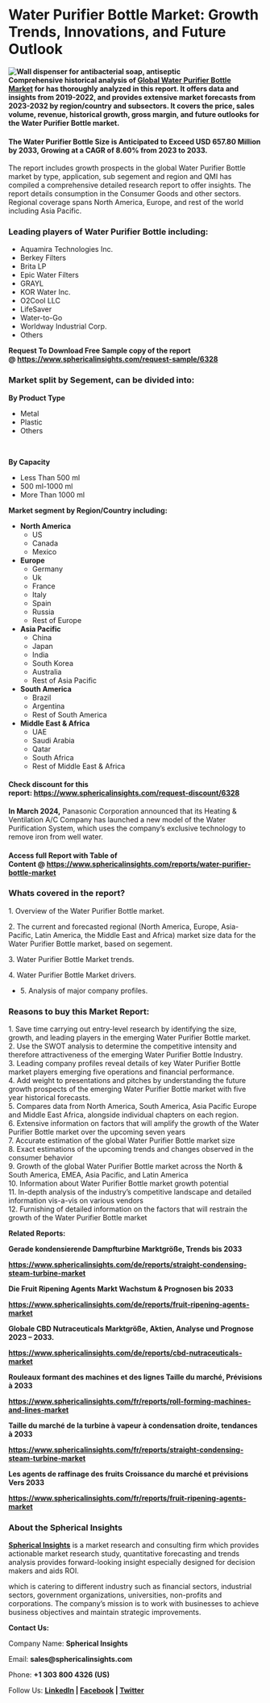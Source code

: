 <h1 class="entry-title">Water Purifier Bottle Market: Growth Trends, Innovations, and Future Outlook</h1>
<p><strong><img src="https://img.freepik.com/free-vector/wall-dispenser-antibacterial-soap-antiseptic_107791-2226.jpg" alt="Wall dispenser for antibacterial soap, antiseptic" /><br />Comprehensive historical analysis of&nbsp;<a href="https://www.sphericalinsights.com/reports/water-purifier-bottle-market" target="_blank" rel="noopener">Global Water Purifier Bottle Market</a>&nbsp;for has thoroughly analyzed in this report. It offers data and insights from 2019-2022, and provides extensive market forecasts from 2023-2032 by region/country and subsectors. It covers the price, sales volume, revenue, historical growth, gross margin, and future outlooks for the Water Purifier Bottle market.</strong></p>
<h4><strong>The Water Purifier Bottle Size is Anticipated to Exceed USD 657.80 Million by 2033, Growing at a CAGR of 8.60% from 2023 to 2033.</strong></h4>
<p>The report includes growth prospects in the global Water Purifier Bottle market by type, application, sub segement and region and QMI has compiled a comprehensive detailed research report to offer insights. The report details consumption in the Consumer Goods and other sectors. Regional coverage spans North America, Europe, and rest of the world including Asia Pacific.</p>
<h3><strong>Leading players of Water Purifier Bottle including:</strong></h3>
<ul>
<li>Aquamira Technologies Inc.</li>
<li>Berkey Filters</li>
<li>Brita LP</li>
<li>Epic Water Filters</li>
<li>GRAYL</li>
<li>KOR Water Inc.</li>
<li>O2Cool LLC</li>
<li>LifeSaver</li>
<li>Water-to-Go</li>
<li>Worldway Industrial Corp.</li>
<li>Others</li>
</ul>
<p><strong>Request To Download Free Sample copy of the report @&nbsp;<a href="https://www.sphericalinsights.com/request-sample/6328" target="_blank" rel="noopener">https://www.sphericalinsights.com/request-sample/6328</a></strong></p>
<h3><strong>Market split by Segement, can be divided into:</strong></h3>
<p><strong>By Product Type</strong></p>
<ul>
<li>Metal</li>
<li>Plastic</li>
<li>Others</li>
</ul>
<p>&nbsp;</p>
<p><strong>By Capacity</strong></p>
<ul>
<li>Less Than 500 ml</li>
<li>500 ml-1000 ml</li>
<li>More Than 1000 ml</li>
</ul>
<p><strong>Market segment by Region/Country including:</strong></p>
<ul>
<li><strong>North America</strong>
<ul>
<li>US</li>
<li>Canada</li>
<li>Mexico</li>
</ul>
</li>
<li><strong>Europe</strong>
<ul>
<li>Germany</li>
<li>Uk</li>
<li>France</li>
<li>Italy</li>
<li>Spain</li>
<li>Russia</li>
<li>Rest of Europe</li>
</ul>
</li>
<li><strong>Asia Pacific</strong>
<ul>
<li>China</li>
<li>Japan</li>
<li>India</li>
<li>South Korea</li>
<li>Australia</li>
<li>Rest of Asia Pacific</li>
</ul>
</li>
<li><strong>South America</strong>
<ul>
<li>Brazil</li>
<li>Argentina</li>
<li>Rest of South America</li>
</ul>
</li>
<li><strong>Middle East &amp; Africa</strong>
<ul>
<li>UAE</li>
<li>Saudi Arabia</li>
<li>Qatar</li>
<li>South Africa</li>
<li>Rest of Middle East &amp; Africa</li>
</ul>
</li>
</ul>
<h4>Check discount for this report:&nbsp;<a href="https://www.sphericalinsights.com/request-discount/6328" target="_blank" rel="noopener">https://www.sphericalinsights.com/request-discount/6328</a></h4>
<p><strong>In March 2024,</strong>&nbsp;Panasonic Corporation announced that its Heating &amp; Ventilation A/C Company has launched a new model of the Water Purification System, which uses the company&rsquo;s exclusive technology to remove iron from well water.</p>
<h4>Access full Report with Table of Content&nbsp;@&nbsp;<a href="https://www.sphericalinsights.com/reports/water-purifier-bottle-market" target="_blank" rel="noopener">https://www.sphericalinsights.com/reports/water-purifier-bottle-market</a></h4>
<h3><strong>Whats covered in the report?</strong></h3>
<p>1. Overview of the Water Purifier Bottle market.</p>
<p>2. The current and forecasted regional (North America, Europe, Asia-Pacific, Latin America, the Middle East and Africa) market size data for the Water Purifier Bottle market, based on segement.</p>
<p>3. Water Purifier Bottle Market trends.</p>
<p>4. Water Purifier Bottle Market drivers.</p>
<ul>
<li>5. Analysis of major company profiles.</li>
</ul>
<h3><strong>Reasons to buy this Market Report:</strong></h3>
<p>1. Save time carrying out entry-level research by identifying the size, growth, and leading players in the emerging Water Purifier Bottle market.<br />2. Use the SWOT analysis to determine the competitive intensity and therefore attractiveness of the emerging Water Purifier Bottle Industry.<br />3. Leading company profiles reveal details of key Water Purifier Bottle market players emerging five operations and financial performance.<br />4. Add weight to presentations and pitches by understanding the future growth prospects of the emerging Water Purifier Bottle market with five year historical forecasts.<br />5. Compares data from North America, South America, Asia Pacific Europe and Middle East Africa, alongside individual chapters on each region.<br />6. Extensive information on factors that will amplify the growth of the Water Purifier Bottle market over the upcoming seven years<br />7. Accurate estimation of the global Water Purifier Bottle market size<br />8. Exact estimations of the upcoming trends and changes observed in the consumer behavior<br />9. Growth of the global Water Purifier Bottle market across the North &amp; South America, EMEA, Asia Pacific, and Latin America<br />10. Information about Water Purifier Bottle market growth potential<br />11. In-depth analysis of the industry&rsquo;s competitive landscape and detailed information vis-a-vis on various vendors<br />12. Furnishing of detailed information on the factors that will restrain the growth of the Water Purifier Bottle market</p>
<p><strong>Related Reports:</strong></p>
<p><strong>Gerade kondensierende Dampfturbine Marktgr&ouml;&szlig;e, Trends bis 2033</strong></p>
<p><strong><a href="https://www.sphericalinsights.com/de/reports/straight-condensing-steam-turbine-market">https://www.sphericalinsights.com/de/reports/straight-condensing-steam-turbine-market</a></strong></p>
<p><strong>Die Fruit Ripening Agents Markt Wachstum &amp; Prognosen bis 2033</strong></p>
<p><strong><a href="https://www.sphericalinsights.com/de/reports/fruit-ripening-agents-market">https://www.sphericalinsights.com/de/reports/fruit-ripening-agents-market</a></strong></p>
<p><strong>Globale CBD Nutraceuticals Marktgr&ouml;&szlig;e, Aktien, Analyse und Prognose 2023 &ndash; 2033.</strong></p>
<p><strong><a href="https://www.sphericalinsights.com/de/reports/cbd-nutraceuticals-market">https://www.sphericalinsights.com/de/reports/cbd-nutraceuticals-market</a></strong></p>
<p><strong>Rouleaux formant des machines et des lignes Taille du march&eacute;, Pr&eacute;visions &agrave; 2033</strong></p>
<p><strong><a href="https://www.sphericalinsights.com/fr/reports/roll-forming-machines-and-lines-market">https://www.sphericalinsights.com/fr/reports/roll-forming-machines-and-lines-market</a></strong></p>
<p><strong>Taille du march&eacute; de la turbine &agrave; vapeur &agrave; condensation droite, tendances &agrave; 2033</strong></p>
<p><strong><a href="https://www.sphericalinsights.com/fr/reports/straight-condensing-steam-turbine-market">https://www.sphericalinsights.com/fr/reports/straight-condensing-steam-turbine-market</a></strong></p>
<p><strong>Les agents de raffinage des fruits Croissance du march&eacute; et pr&eacute;visions Vers 2033</strong></p>
<p><strong><a href="https://www.sphericalinsights.com/fr/reports/fruit-ripening-agents-market">https://www.sphericalinsights.com/fr/reports/fruit-ripening-agents-market</a></strong></p>
<h3><strong>About the Spherical Insights</strong></h3>
<p><strong><a href="https://www.sphericalinsights.com/" target="_blank" rel="noopener">Spherical Insights</a></strong>&nbsp;is a market research and consulting firm which provides actionable market research study, quantitative forecasting and trends analysis provides forward-looking insight especially designed for decision makers and aids ROI.</p>
<p>which is catering to different industry such as financial sectors, industrial sectors, government organizations, universities, non-profits and corporations. The company&rsquo;s mission is to work with businesses to achieve business objectives and maintain strategic improvements.</p>
<p><strong>Contact Us:</strong></p>
<p>Company Name:&nbsp;<strong>Spherical Insights</strong></p>
<p>Email:&nbsp;<strong>sales@sphericalinsights.com</strong></p>
<p>Phone:&nbsp;<strong>+1 303 800 4326 (US)</strong></p>
<p>Follow Us:&nbsp;<strong><a href="https://www.linkedin.com/company/spherical-insight/"><u>LinkedIn</u></a>&nbsp;|&nbsp;<a href="https://www.facebook.com/sphericalinsights22"><u>Facebook</u></a>&nbsp;|&nbsp;<a href="https://twitter.com/SInsights_US"><u>Twitter</u></a></strong></p>
<div id="jp-relatedposts" class="jp-relatedposts">&nbsp;</div>
<div class="entry-meta">&nbsp;</div>
